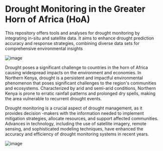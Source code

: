 # Drought Monitoring in the Greater Horn of Africa (HoA) 
This repository offers tools and analyses for drought monitoring by integrating in-situ and satellite data. It aims to enhance drought prediction accuracy and response strategies, combining diverse data sets for comprehensive environmental insights

![image](https://github.com/3bdillahiomar/drought_monitoring/assets/128916651/845da641-0635-42fd-ad87-44ba17f306c9)

Drought poses a significant challenge to countries in the horn of Africa causing widespread impacts on the environment and economies. In Northern Kenya, drought is a persistent and impactful environmental phenomenon that poses significant challenges to the region's communities and ecosystems. Characterized by arid and semi-arid conditions, Northern Kenya is prone to erratic rainfall patterns and prolonged dry spells, making the area vulnerable to recurrent drought events.

Drought monitoring is a crucial aspect of drought management, as it provides decision -makers with the information needed to implement mitigation strategies, allocate resources, and support affected communities. Advances in technology, including the use of satellite imagery, remote sensing, and sophisticated modeling techniques, have enhanced the accuracy and efficiency of drought monitoring systems in recent years.

![image](https://github.com/3bdillahiomar/drought_monitoring/assets/128916651/dd8a133d-2c73-48c6-bdfb-cfdcdf995013)
